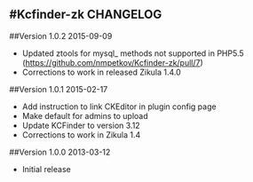 #Kcfinder-zk CHANGELOG
----------------------

##Version 1.0.2 2015-09-09
- Updated ztools for mysql_ methods not supported in PHP5.5 (https://github.com/nmpetkov/Kcfinder-zk/pull/7)
- Corrections to work in released Zikula 1.4.0

##Version 1.0.1 2015-02-17
- Add instruction to link CKEditor in plugin config page
- Make default for admins to upload
- Update KCFinder to version 3.12
- Corrections to work in Zikula 1.4

##Version 1.0.0 2013-03-12
- Initial release
